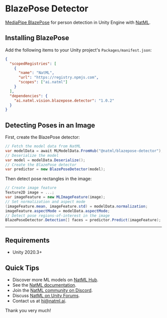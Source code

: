 # BlazePose Detector
[MediaPipe BlazePose](https://google.github.io/mediapipe/solutions/pose.html) for person detection in Unity Engine with [NatML](https://github.com/natmlx/NatML).

## Installing BlazePose
Add the following items to your Unity project's `Packages/manifest.json`:
```json
{
  "scopedRegistries": [
    {
      "name": "NatML",
      "url": "https://registry.npmjs.com",
      "scopes": ["ai.natml"]
    }
  ],
  "dependencies": {
    "ai.natml.vision.blazepose.detector": "1.0.2"
  }
}
```

## Detecting Poses in an Image
First, create the BlazePose detector:
```csharp
// Fetch the model data from NatML
var modelData = await MLModelData.FromHub("@natml/blazepose-detector");
// Deserialize the model
var model = modelData.Deserialize();
// Create the BlazePose detector
var predictor = new BlazePoseDetector(model);
```

Then detect pose rectangles in the image:
```csharp
// Create image feature
Texture2D image = ...;
var imageFeature = new MLImageFeature(image);
// Set normalization and aspect mode
(imageFeature.mean, imageFeature.std) = modelData.normalization;
imageFeature.aspectMode = modelData.aspectMode;
// Detect pose regions-of-interest in the image
BlazePoseDetector.Detection[] faces = predictor.Predict(imageFeature);
```

___

## Requirements
- Unity 2020.3+

## Quick Tips
- Discover more ML models on [NatML Hub](https://hub.natml.ai).
- See the [NatML documentation](https://docs.natml.ai/unity).
- Join the [NatML community on Discord](https://hub.natml.ai/community).
- Discuss [NatML on Unity Forums](https://forum.unity.com/threads/open-beta-natml-machine-learning-runtime.1109339/).
- Contact us at [hi@natml.ai](mailto:hi@natml.ai).

Thank you very much!